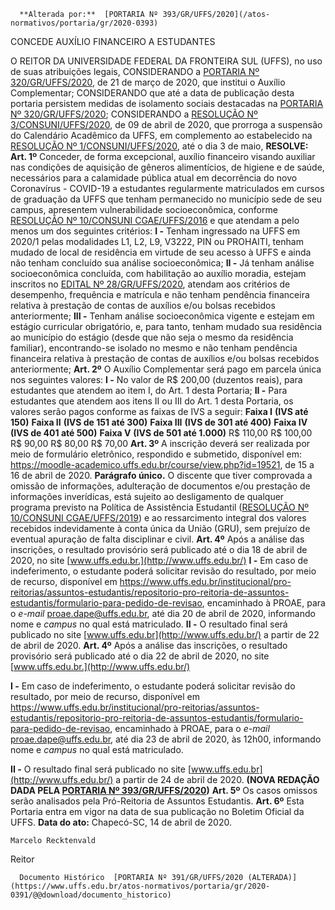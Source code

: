       **Alterada por:**  [PORTARIA Nº 393/GR/UFFS/2020](/atos-normativos/portaria/gr/2020-0393) 

   CONCEDE AUXÍLIO FINANCEIRO A ESTUDANTES  

 O REITOR DA UNIVERSIDADE FEDERAL DA FRONTEIRA SUL (UFFS), no uso de suas atribuições legais, CONSIDERANDO a [PORTARIA Nº 320/GR/UFFS/2020](https://www.uffs.edu.br/atos-normativos/portaria/gr/2020-0320), de 21 de março de 2020, que institui o Auxílio Complementar; CONSIDERANDO que até a data de publicação desta portaria persistem medidas de isolamento sociais destacadas na [PORTARIA Nº 320/GR/UFFS/2020](https://www.uffs.edu.br/atos-normativos/portaria/gr/2020-0320); CONSIDERANDO a [RESOLUÇÃO Nº 3/CONSUNI/UFFS/2020](https://www.uffs.edu.br/atos-normativos/resolucao/consuni/2020-0003), de 09 de abril de 2020, que prorroga a suspensão do Calendário Acadêmico da UFFS, em complemento ao estabelecido na [RESOLUÇÃO Nº 1/CONSUNI/UFFS/2020](https://www.uffs.edu.br/atos-normativos/resolucao/consuni/2020-0001), até o dia 3 de maio, **RESOLVE:**   **Art. 1º**  Conceder, de forma excepcional, auxílio financeiro visando auxiliar nas condições de aquisição de gêneros alimentícios, de higiene e de saúde, necessários para a calamidade pública atual em decorrência do novo Coronavírus - COVID-19 a estudantes regularmente matriculados em cursos de graduação da UFFS que tenham permanecido no município sede de seu campus, apresentem vulnerabilidade socioeconômica, conforme [RESOLUÇÃO Nº 10/CONSUNI CGAE/UFFS/2016](https://www.uffs.edu.br/atos-normativos/resolucao/consunicgae/2016-0010) e que atendam a pelo menos um dos seguintes critérios: **I -**  Tenham ingressado na UFFS em 2020/1 pelas modalidades L1, L2, L9, V3222, PIN ou PROHAITI, tenham mudado de local de residência em virtude de seu acesso à UFFS e ainda não tenham concluído sua análise socioeconômica; **II -**  Já tenham análise socioeconômica concluída, com habilitação ao auxílio moradia, estejam inscritos no [EDITAL Nº 28/GR/UFFS/2020](https://www.uffs.edu.br/atos-normativos/edital/gr/2020-0028), atendam aos critérios de desempenho, frequência e matrícula e não tenham pendência financeira relativa à prestação de contas de auxílios e/ou bolsas recebidos anteriormente; **III -**  Tenham análise socioeconômica vigente e estejam em estágio curricular obrigatório, e, para tanto, tenham mudado sua residência ao município do estágio (desde que não seja o mesmo da residência familiar), encontrando-se isolado no mesmo e não tenham pendência financeira relativa à prestação de contas de auxílios e/ou bolsas recebidos anteriormente;   **Art. 2º**  O Auxílio Complementar será pago em parcela única nos seguintes valores: **I -**  No valor de R$ 200,00 (duzentos reais), para estudantes que atendem ao item I, do Art. 1 desta Portaria; **II -**  Para estudantes que atendem aos itens II ou III do Art. 1 desta Portaria, os valores serão pagos conforme as faixas de IVS a seguir:     **Faixa I** **(IVS até 150)**   **Faixa II** **(IVS de 151 até 300)**   **Faixa III** **(IVS de 301 até 400)**   **Faixa IV** **(IVS de 401 até 500)**   **Faixa V** **(IVS de 501 até 1.000)**     R$ 110,00   R$ 100,00   R$ 90,00   R$ 80,00   R$ 70,00       **Art. 3º**  A inscrição deverá ser realizada por meio de formulário eletrônico, respondido e submetido, disponível em: https://moodle-academico.uffs.edu.br/course/view.php?id=19521, de 15 a 16 de abril de 2020. **Parágrafo único.**  O discente que tiver comprovada a omissão de informações, adulteração de documentos e/ou prestação de informações inverídicas, está sujeito ao desligamento de qualquer programa previsto na Política de Assistência Estudantil ([RESOLUÇÃO Nº 10/CONSUNI CGAE/UFFS/2019](https://www.uffs.edu.br/atos-normativos/resolucao/consunicgae/2019-0010)) e ao ressarcimento integral dos valores recebidos indevidamente à conta única da União (GRU), sem prejuízo de eventual apuração de falta disciplinar e civil.   **Art. 4º**  Após a análise das inscrições, o resultado provisório será publicado até o dia 18 de abril de 2020, no site [www.uffs.edu.br.](http://www.uffs.edu.br/) **I -**  Em caso de indeferimento, o estudante poderá solicitar revisão do resultado, por meio de recurso, disponível em <https://www.uffs.edu.br/institucional/pro-reitorias/assuntos-estudantis/repositorio-pro-reitoria-de-assuntos-estudantis/formulario-para-pedido-de-revisao>, encaminhado à PROAE, para o *e-mail*  proae.dape@uffs.edu.br, até dia 20 de abril de 2020, informando nome e *campus*  no qual está matriculado. **II -**  O resultado final será publicado no site [www.uffs.edu.br](http://www.uffs.edu.br/) a partir de 22 de abril de 2020.  **Art. 4º** Após a análise das inscrições, o resultado provisório será publicado até o dia 22 de abril de 2020, no site [www.uffs.edu.br.](http://www.uffs.edu.br/)

 **I -** Em caso de indeferimento, o estudante poderá solicitar revisão do resultado, por meio de recurso, disponível em <https://www.uffs.edu.br/institucional/pro-reitorias/assuntos-estudantis/repositorio-pro-reitoria-de-assuntos-estudantis/formulario-para-pedido-de-revisao>, encaminhado à PROAE, para o *e-mail* proae.dape@uffs.edu.br, até dia 23 de abril de 2020, às 12h00, informando nome e *campus* no qual está matriculado.

 **II -** O resultado final será publicado no site [www.uffs.edu.br](http://www.uffs.edu.br/) a partir de 24 de abril de 2020. **(NOVA REDAÇÃO DADA PELA [PORTARIA Nº 393/GR/UFFS/2020](https://www.uffs.edu.br/atos-normativos/portaria/gr/2020-0393))**   **Art. 5º**  Os casos omissos serão analisados pela Pró-Reitoria de Assuntos Estudantis.   **Art. 6º**  Esta Portaria entra em vigor na data de sua publicação no Boletim Oficial da UFFS.        **Data do ato:** Chapecó-SC, 14 de abril de 2020.   
 

    Marcelo Recktenvald   
 Reitor 

      Documento Histórico  [PORTARIA Nº 391/GR/UFFS/2020 (ALTERADA)](https://www.uffs.edu.br/atos-normativos/portaria/gr/2020-0391/@@download/documento_historico)     
      